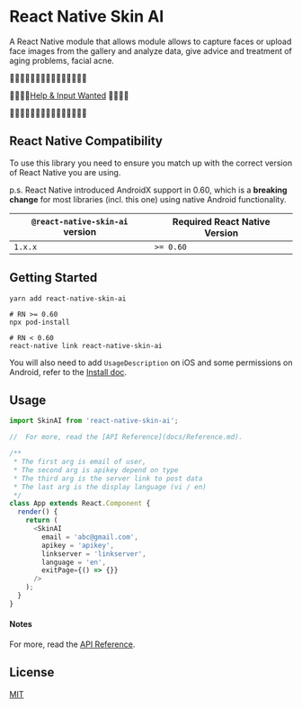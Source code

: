 # React Native Skin AI


A React Native module that allows module allows to capture faces or upload face images from the gallery and analyze data, give advice and treatment of aging problems, facial acne.

🚧🚧🚧🚧🚧🚧🚧🚧🚧🚧🚧🚧🚧🚧🚧

🚧🚧🚧🚧[Help & Input Wanted](https://github.com/csgtikitech/react-native-skin-ai/issues) 🚧🚧🚧🚧

🚧🚧🚧🚧🚧🚧🚧🚧🚧🚧🚧🚧🚧🚧🚧



## React Native Compatibility
To use this library you need to ensure you match up with the correct version of React Native you are using.

p.s. React Native introduced AndroidX support in 0.60, which is a **breaking change** for most libraries (incl. this one) using native Android functionality.

| `@react-native-skin-ai` version           | Required React Native Version                                                     |
| ----------------------------------------- | --------------------------------------------------------------------------------- |
| `1.x.x`                                   | `>= 0.60`                                                                         |


## Getting Started

```
yarn add react-native-skin-ai

# RN >= 0.60
npx pod-install

# RN < 0.60
react-native link react-native-skin-ai
```

You will also need to add `UsageDescription` on iOS and some permissions on Android, refer to the [Install doc](docs/Install.md).

## Usage

```javascript
import SkinAI from 'react-native-skin-ai';

//  For more, read the [API Reference](docs/Reference.md).

/**
 * The first arg is email of user,
 * The second arg is apikey depend on type 
 * The third arg is the server link to post data
 * The last arg is the display language (vi / en)
 */
class App extends React.Component {
  render() {
    return (
      <SkinAI
        email = 'abc@gmail.com',
        apikey = 'apikey',
        linkserver = 'linkserver',
        language = 'en',
        exitPage={() => {}}
      />
    );
  }
}
```
#### Notes

For more, read the [API Reference](docs/Reference.md).


## License

[MIT](LICENSE.md)
